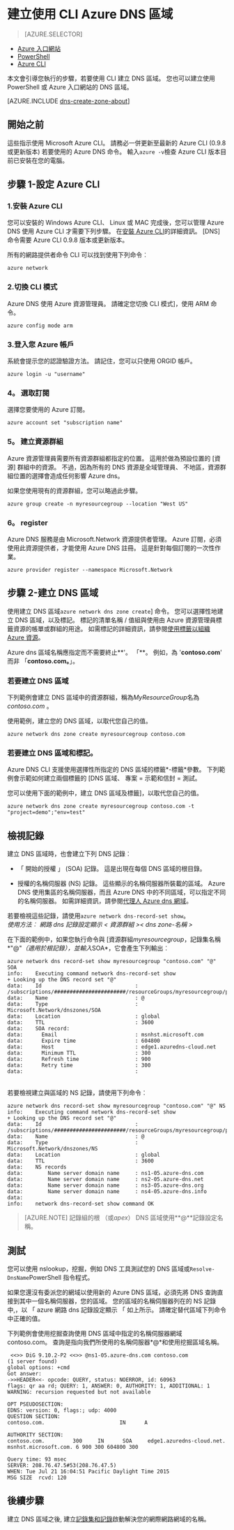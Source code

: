 <properties
   pageTitle="建立使用 CLI DNS 區域 |Microsoft Azure"
   description="瞭解如何建立 Azure DNS 逐步開始裝載您的 DNS 網域使用 CLI DNS 區域"
   services="dns"
   documentationCenter="na"
   authors="sdwheeler"
   manager="carmonm"
   editor=""/>

<tags
   ms.service="dns"
   ms.devlang="na"
   ms.topic="hero-article"
   ms.tgt_pltfrm="na"
   ms.workload="infrastructure-services"
   ms.date="08/16/2016"
   ms.author="sewhee"/>

# <a name="create-an-azure-dns-zone-using-cli"></a>建立使用 CLI Azure DNS 區域


> [AZURE.SELECTOR]
- [Azure 入口網站](dns-getstarted-create-dnszone-portal.md)
- [PowerShell](dns-getstarted-create-dnszone.md)
- [Azure CLI](dns-getstarted-create-dnszone-cli.md)


本文會引導您執行的步驟，若要使用 CLI 建立 DNS 區域。 您也可以建立使用 PowerShell 或 Azure 入口網站的 DNS 區域。

[AZURE.INCLUDE [dns-create-zone-about](../../includes/dns-create-zone-about-include.md)]


## <a name="before-you-begin"></a>開始之前

這些指示使用 Microsoft Azure CLI。 請務必一併更新至最新的 Azure CLI (0.9.8 或更新版本) 若要使用的 Azure DNS 命令。 輸入`azure -v`檢查 Azure CLI 版本目前已安裝在您的電腦。

## <a name="step-1---set-up-azure-cli"></a>步驟 1-設定 Azure CLI

### <a name="1-install-azure-cli"></a>1.安裝 Azure CLI

您可以安裝的 Windows Azure CLI、 Linux 或 MAC 完成後，您可以管理 Azure DNS 使用 Azure CLI 才需要下列步驟。 在[安裝 Azure CLI](../xplat-cli-install.md)的詳細資訊。 [DNS] 命令需要 Azure CLI 0.9.8 版本或更新版本。

所有的網路提供者命令 CLI 可以找到使用下列命令︰

    azure network

### <a name="2-switch-cli-mode"></a>2.切換 CLI 模式

Azure DNS 使用 Azure 資源管理員。 請確定您切換 CLI 模式]，使用 ARM 命令。

    azure config mode arm

### <a name="3-sign-in-to-your-azure-account"></a>3.登入您 Azure 帳戶

系統會提示您的認證驗證方法。 請記住，您可以只使用 ORGID 帳戶。

    azure login -u "username"

### <a name="4-select-the-subscription"></a>4。 選取訂閱

選擇您要使用的 Azure 訂閱。

    azure account set "subscription name"

### <a name="5-create-a-resource-group"></a>5。 建立資源群組

Azure 資源管理員需要所有資源群組都指定的位置。 這用於做為預設位置的 [資源] 群組中的資源。 不過，因為所有的 DNS 資源是全域管理員、 不地區，資源群組位置的選擇會造成任何影響 Azure dns。

如果您使用現有的資源群組，您可以略過此步驟。

    azure group create -n myresourcegroup --location "West US"


### <a name="6-register"></a>6。 register

Azure DNS 服務是由 Microsoft.Network 資源提供者管理。 Azure 訂閱，必須使用此資源提供者，才能使用 Azure DNS 註冊。 這是針對每個訂閱的一次性作業。

    azure provider register --namespace Microsoft.Network


## <a name="step-2---create-a-dns-zone"></a>步驟 2-建立 DNS 區域

使用建立 DNS 區域`azure network dns zone create`] 命令。 您可以選擇性地建立 DNS 區域，以及標記。 標記的清單名稱 / 值組與使用由 Azure 資源管理員標籤資源的帳單或群組的用途。 如需標記的詳細資訊，請參閱[使用標籤以組織 Azure 資源](../resource-group-using-tags.md)。

Azure dns 區域名稱應指定而不需要終止**'。 「**。 例如，為 '**contoso.com**' 而非 「**contoso.com。**」。


### <a name="to-create-a-dns-zone"></a>若要建立 DNS 區域

下列範例會建立 DNS 區域中的資源群組，稱為*MyResourceGroup*名為*contoso.com* 。

使用範例，建立您的 DNS 區域，以取代您自己的值。

    azure network dns zone create myresourcegroup contoso.com

### <a name="to-create-a-dns-zone-and-tags"></a>若要建立 DNS 區域和標記。

Azure DNS CLI 支援使用選擇性所指定的 DNS 區域的標籤*-標籤*參數。 下列範例會示範如何建立兩個標籤的 [DNS 區域、 專案 = 示範和信封 = 測試。

您可以使用下面的範例中，建立 DNS 區域及標籤]，以取代您自己的值。

    azure network dns zone create myresourcegroup contoso.com -t "project=demo";"env=test"

## <a name="view-records"></a>檢視記錄

建立 DNS 區域時，也會建立下列 DNS 記錄︰

- 「 開始的授權 」 (SOA) 記錄。 這是出現在每個 DNS 區域的根目錄。

- 授權的名稱伺服器 (NS) 記錄。 這些顯示的名稱伺服器所裝載的區域。 Azure DNS 使用集區的名稱伺服器，而且 Azure DNS 中的不同區域，可以指定不同的名稱伺服器。 如需詳細資訊，請參閱[代理人 Azure dns 網域](dns-domain-delegation.md)。

若要檢視這些記錄，請使用`azure network dns-record-set show`。<BR>
*使用方法︰ 網路 dns 記錄設定顯示 < 資源群組 >< dns zone-名稱 > <name><type>*


在下面的範例中，如果您執行命令與 [資源群組*myresourcegroup*，記錄集名稱*"@"*（適用於根記錄），並輸入*SOA*，它會產生下列輸出︰


    azure network dns record-set show myresourcegroup "contoso.com" "@" SOA
    info:    Executing command network dns-record-set show
    + Looking up the DNS record set "@"
    data:    Id                              : /subscriptions/#######################/resourceGroups/myresourcegroup/providers/Microsoft.Network/dnszones/contoso.com/SOA/@
    data:    Name                            : @
    data:    Type                            : Microsoft.Network/dnszones/SOA
    data:    Location                        : global
    data:    TTL                             : 3600
    data:    SOA record:
    data:      Email                         : msnhst.microsoft.com
    data:      Expire time                   : 604800
    data:      Host                          : edge1.azuredns-cloud.net
    data:      Minimum TTL                   : 300
    data:      Refresh time                  : 900
    data:      Retry time                    : 300
    data:                                    :
<BR>
若要檢視建立與區域的 NS 記錄，請使用下列命令︰

    azure network dns record-set show myresourcegroup "contoso.com" "@" NS
    info:    Executing command network dns-record-set show
    + Looking up the DNS record set "@"
    data:    Id                              : /subscriptions/#######################/resourceGroups/myresourcegroup/providers/Microsoft.Network/dnszones/contoso.com/NS/@
    data:    Name                            : @
    data:    Type                            : Microsoft.Network/dnszones/NS
    data:    Location                        : global
    data:    TTL                             : 3600
    data:    NS records
    data:        Name server domain name     : ns1-05.azure-dns.com
    data:        Name server domain name     : ns2-05.azure-dns.net
    data:        Name server domain name     : ns3-05.azure-dns.org
    data:        Name server domain name     : ns4-05.azure-dns.info
    data:
    info:    network dns-record-set show command OK

>[AZURE.NOTE] 記錄組的根 （或*apex*） DNS 區域使用**@**記錄設定名稱。

## <a name="test"></a>測試

您可以使用 nslookup，挖掘，例如 DNS 工具測試您的 DNS 區域或`Resolve-DnsName`PowerShell 指令程式。

如果您還沒有委派您的網域以使用新的 Azure DNS 區域，必須先將 DNS 查詢直接到其中一個名稱伺服器，您的區域。 您的區域的名稱伺服器列在的 NS 記錄中,，以 「 azure 網路 dns 記錄設定顯示 「 如上所示。 請確定替代區域下列命令中正確的值。

下列範例會使用挖掘查詢使用 DNS 區域中指定的名稱伺服器網域 contoso.com。 查詢是指向我們所使用的名稱伺服器*@*和使用挖掘區域名稱。

     <<>> DiG 9.10.2-P2 <<>> @ns1-05.azure-dns.com contoso.com
    (1 server found)
    global options: +cmd
    Got answer:
    ->>HEADER<<- opcode: QUERY, status: NOERROR, id: 60963
    flags: qr aa rd; QUERY: 1, ANSWER: 0, AUTHORITY: 1, ADDITIONAL: 1
    WARNING: recursion requested but not available

    OPT PSEUDOSECTION:
    EDNS: version: 0, flags:; udp: 4000
    QUESTION SECTION:
    contoso.com.                        IN      A

    AUTHORITY SECTION:
    contoso.com.         300     IN      SOA     edge1.azuredns-cloud.net.
    msnhst.microsoft.com. 6 900 300 604800 300

    Query time: 93 msec
    SERVER: 208.76.47.5#53(208.76.47.5)
    WHEN: Tue Jul 21 16:04:51 Pacific Daylight Time 2015
    MSG SIZE  rcvd: 120

## <a name="next-steps"></a>後續步驟

建立 DNS 區域之後, 建立[記錄集和記錄](dns-getstarted-create-recordset-cli.md)啟動解決您的網際網路網域的名稱。
